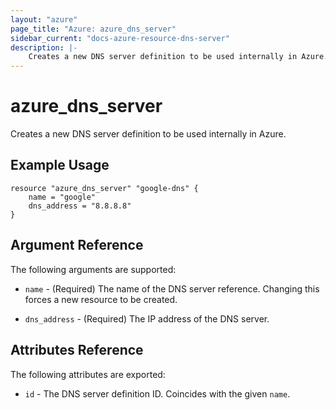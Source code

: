 ```yaml
---
layout: "azure"
page_title: "Azure: azure_dns_server"
sidebar_current: "docs-azure-resource-dns-server"
description: |-
    Creates a new DNS server definition to be used internally in Azure.
---
```


# azure\_dns\_server

Creates a new DNS server definition to be used internally in Azure.

## Example Usage

```
resource "azure_dns_server" "google-dns" {
    name = "google"
    dns_address = "8.8.8.8"
}
```

## Argument Reference

The following arguments are supported:

* `name` - (Required) The name of the DNS server reference. Changing this
    forces a new resource to be created.

* `dns_address` - (Required) The IP address of the DNS server.

## Attributes Reference

The following attributes are exported:

* `id` - The DNS server definition ID. Coincides with the given `name`.
